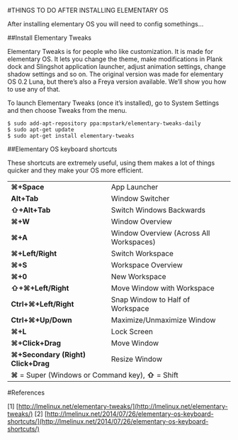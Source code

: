 #THINGS TO DO AFTER INSTALLING ELEMENTARY OS

After installing elementary OS you will need to config somethings...

##Install Elementary Tweaks

Elementary Tweaks is for people who like customization. It is made for elementary OS. It lets you change the theme, make modifications in Plank dock and Slingshot application launcher, adjust animation settings, change shadow settings and so on. The original version was made for elementary OS 0.2 Luna, but there’s also a Freya version available. We’ll show you how to use any of that.

To launch Elementary Tweaks (once it’s installed), go to System Settings and then choose Tweaks from the menu.

```
$ sudo add-apt-repository ppa:mpstark/elementary-tweaks-daily
$ sudo apt-get update
$ sudo apt-get install elementary-tweaks
```

##Elementary OS keyboard shortcuts

These shortcuts are extremely useful, using them makes a lot of things quicker and they make your OS more efficient.

<table border="0" cellspacing="0" cellpadding="0">
  <tbody>
    <tr>
      <td><strong>⌘+Space</strong></td>
      <td>App Launcher</td>
    </tr>
    <tr class="alt">
      <td><strong>Alt+Tab</strong></td>
      <td>Window Switcher</td>
    </tr>
    <tr>
      <td><strong>⇧+Alt+Tab</strong></td>
      <td>Switch Windows Backwards</td>
    </tr>
    <tr class="alt">
      <td><strong>⌘+W</strong></td>
      <td>Window Overview</td>
    </tr>
    <tr>
      <td><strong>⌘+A</strong></td>
      <td>Window Overview (Across All Workspaces)</td>
    </tr>
    <tr class="alt">
      <td><strong>⌘+Left/Right</strong></td>
      <td>Switch Workspace</td>
    </tr>
    <tr>
      <td><strong>⌘+S</strong></td>
      <td>Workspace Overview</td>
    </tr>
    <tr class="alt">
      <td><strong>⌘+0</strong></td>
      <td>New Workspace</td>
    </tr>
    <tr>
      <td><strong>⇧+⌘+Left/Right</strong></td>
      <td>Move Window with Workspace</td>
    </tr>
    <tr class="alt">
      <td><strong>Ctrl+⌘+Left/Right</strong></td>
      <td>Snap Window to Half of Workspace</td>
    </tr>
    <tr>
      <td><strong>Ctrl+⌘+Up/Down</strong></td>
      <td>Maximize/Unmaximize Window</td>
    </tr>
    <tr class="alt">
      <td><strong>⌘+L</strong></td>
      <td>Lock Screen</td>
    </tr>
    <tr>
      <td><strong>⌘+Click+Drag</strong></td>
      <td>Move Window</td>
    </tr>
    <tr class="alt">
      <td><strong>⌘+Secondary (Right) Click+Drag</strong></td>
      <td>Resize Window</td>
    </tr>
    <tr>
      <td colspan="2"><strong>⌘</strong> = Super (Windows or Command key), <strong>⇧</strong> = Shift</td>
    </tr>
  </tbody>
</table>

#References

[1] [http://lmelinux.net/elementary-tweaks/](http://lmelinux.net/elementary-tweaks/)
[2] [http://lmelinux.net/2014/07/26/elementary-os-keyboard-shortcuts/](http://lmelinux.net/2014/07/26/elementary-os-keyboard-shortcuts/)
